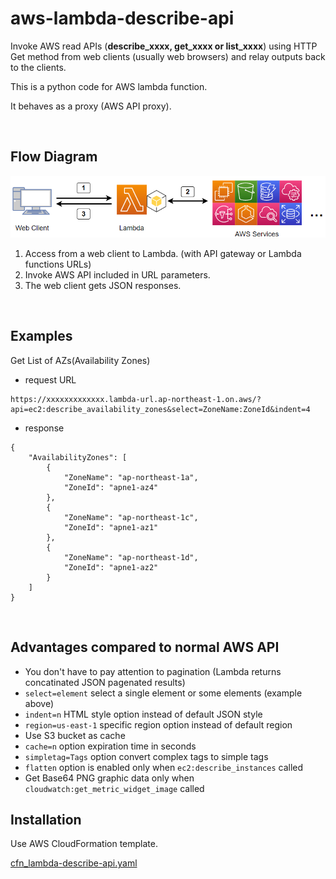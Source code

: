 # aws-lambda-describe-api

Invoke AWS read APIs (**describe_xxxx, get_xxxx or list_xxxx**) using HTTP Get method from web clients (usually web browsers) and relay outputs back to the clients.

This is a python code for AWS lambda function.

It behaves as a proxy (AWS API proxy).

<br>

## Flow Diagram

![aws-describe-api flod diagram](image/aws-describe-api_drawio.png)

1. Access from a web client to Lambda. (with API gateway or Lambda functions URLs)
2. Invoke AWS API included in URL parameters.
3. The web client gets JSON responses.

<br>

## Examples

Get List of AZs(Availability Zones)

- request URL

```
https://xxxxxxxxxxxxx.lambda-url.ap-northeast-1.on.aws/?api=ec2:describe_availability_zones&select=ZoneName:ZoneId&indent=4
```

- response

```
{
    "AvailabilityZones": [
        {
            "ZoneName": "ap-northeast-1a",
            "ZoneId": "apne1-az4"
        },
        {
            "ZoneName": "ap-northeast-1c",
            "ZoneId": "apne1-az1"
        },
        {
            "ZoneName": "ap-northeast-1d",
            "ZoneId": "apne1-az2"
        }
    ]
}
```

<br>

## Advantages compared to normal AWS API

- You don't have to pay attention to pagination (Lambda returns concatinated JSON pagenated results)
- ```select=element``` select a single element or some elements (example above)
- ```indent=n``` HTML style option instead of default JSON style
- ```region=us-east-1``` specific region option instead of default region
- Use S3 bucket as cache
- ```cache=n``` option expiration time in seconds 
- ```simpletag=Tags``` option convert complex tags to simple tags
- ```flatten``` option is enabled only when  ```ec2:describe_instances``` called
- Get Base64 PNG graphic data only when ```cloudwatch:get_metric_widget_image``` called

## Installation

Use AWS CloudFormation template.

[cfn_lambda-describe-api.yaml](src/cfn_lambda-describe-api.yaml)
